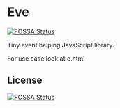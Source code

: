 # Eve
[![FOSSA Status](https://app.fossa.io/api/projects/git%2Bgithub.com%2FEZO801%2Feve.svg?type=shield)](https://app.fossa.io/projects/git%2Bgithub.com%2FEZO801%2Feve?ref=badge_shield)


Tiny event helping JavaScript library.

For use case look at e.html


## License
[![FOSSA Status](https://app.fossa.io/api/projects/git%2Bgithub.com%2FEZO801%2Feve.svg?type=large)](https://app.fossa.io/projects/git%2Bgithub.com%2FEZO801%2Feve?ref=badge_large)